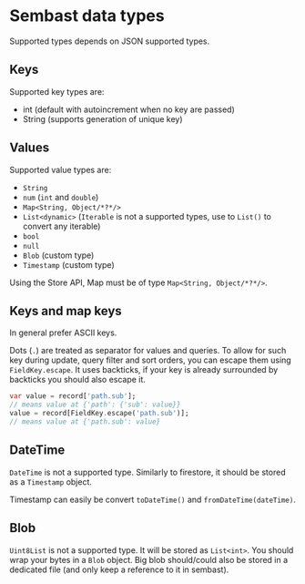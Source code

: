 # Sembast data types

Supported types depends on JSON supported types.

## Keys

Supported key types are:
- int (default with autoincrement when no key are passed)
- String (supports generation of unique key)

## Values

Supported value types are:
- `String`
- `num` (`int` and `double`)
- `Map<String, Object/*?*/>`
- `List<dynamic>` (`Iterable` is not a supported types, use to `List()` to convert any iterable)
- `bool`
- `null`
- `Blob` (custom type)
- `Timestamp` (custom type)

Using the Store API, Map must be of type `Map<String, Object/*?*/>`.

## Keys and map keys

In general prefer ASCII keys.

Dots (`.`) are treated as separator for values and queries. To allow for such key during update, query filter and sort
orders, you can escape them using `FieldKey.escape`. It uses backticks, if your key is already surrounded by backticks
you should also escape it. 

```dart
var value = record['path.sub'];
// means value at {'path': {'sub': value}}
value = record[FieldKey.escape('path.sub')];
// means value at {'path.sub': value}
```

## DateTime

`DateTime` is not a supported type. Similarly to firestore, it should be stored as a `Timestamp` object.

Timestamp can easily be convert `toDateTime()` and `fromDateTime(dateTime)`.

## Blob

`Uint8List` is not a supported type. It will be stored as `List<int>`. You should wrap your bytes in a `Blob` object. 
Big blob should/could also be stored in a dedicated file (and only keep a reference to it in sembast).